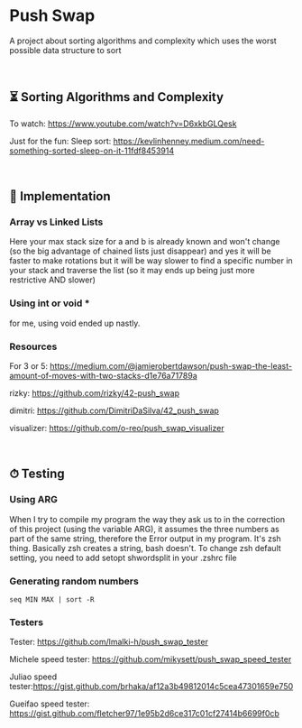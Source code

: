 # Push Swap
A project about sorting algorithms and complexity which uses the worst possible data structure to sort

<br/>

## ⏳ Sorting Algorithms and Complexity
To watch: https://www.youtube.com/watch?v=D6xkbGLQesk

Just for the fun:
Sleep sort: https://kevlinhenney.medium.com/need-something-sorted-sleep-on-it-11fdf8453914

<br/>

## 🥞 Implementation
### Array vs Linked Lists
Here your max stack size for a and b is already known and won't change (so the big advantage of chained lists just disappear) and yes it will be faster to make rotations but it will be way slower to find a specific number in your stack and traverse the list (so it may ends up being just more restrictive AND slower)

### Using int or void \*
for me, using void ended up nastly. 

### Resources
For 3 or 5: https://medium.com/@jamierobertdawson/push-swap-the-least-amount-of-moves-with-two-stacks-d1e76a71789a

rizky: https://github.com/rizky/42-push_swap

dimitri: https://github.com/DimitriDaSilva/42_push_swap

visualizer: https://github.com/o-reo/push_swap_visualizer

<br/>

## ⏱ Testing
### Using ARG
When I try to compile my program the way they ask us to in the correction of this project (using the variable ARG), it assumes the three numbers as part of the same string, therefore the Error output in my program.
It's zsh thing. Basically zsh creates a string, bash doesn't. To change zsh default setting, you need to add setopt shwordsplit in your .zshrc file

### Generating random numbers
```seq MIN MAX | sort -R```

### Testers
Tester: https://github.com/lmalki-h/push_swap_tester

Michele speed tester: https://github.com/mikysett/push_swap_speed_tester

Juliao speed tester:https://gist.github.com/brhaka/af12a3b49812014c5cea47301659e750

Gueifao speed tester: https://gist.github.com/fletcher97/1e95b2d6ce317c01cf27414b6699f0cb
